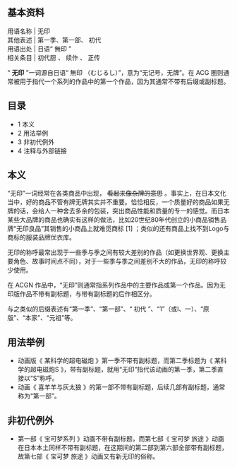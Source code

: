 **基本资料**  
---  
用语名称  |  无印   
其他表述  |  第一季、第一部、  初代   
用语出处  |  日语“  無印  ”   
相关条目  |  初代厨  、  续作  、  正传   
  
“ **无印** ”一词源自日语“  無印  （むじるし）”，意为“无记号，无牌”。在  ACG
圈则通常被用于指代一个系列的作品中的第一个作品，因为其通常不带有后缀或副标题。

##  目录

  * 1  本义 
  * 2  用法举例 
  * 3  非初代例外 
  * 4  注释与外部链接 

##  本义

“无印”一词经常在各类商品中出现， ~~看起来像杂牌的意思~~
。事实上，在日本文化当中，好的商品不管有牌无牌其实并不重要。恰恰相反，一个质量好的商品如果无牌的话，会给人一种舍去多余的包装，突出商品性能和质量的专一的感觉。而日本某些大品牌的商品也确实有这样的做法，比如20世纪80年代创立的小商品销售品牌“无印良品”其销售的小商品上就难觅商标
[1]  ；类似的还有商品上找不到Logo与商标的服装品牌优衣库。

无印的称呼最常出现于一些季与季之间有较大差别的作品（如更换世界观、更换主要角色、故事时间点不同），对于一些季与季之间差别不大的作品，无印的称呼较少使用。

在  ACGN  作品中，“无印”则通常指系列作品中的主要作品或第一个作品。因为无印版作品不带有副标题，与带有副标题的后作相区分。

与之类似的后缀表述有“第一季”、“第一部”、“  初代  ”、“1”（或Ⅰ、一）、“原版”、“本家”、“元祖”等。

##  用法举例

  * 动画版《  某科学的超电磁炮  》第一季不带有副标题，而第二季标题为《  某科学的超电磁炮S  》，带有副标题，就用“无印”指代该动画的第一季，第二季直接以“S”称呼。 
  * 动画《  喜羊羊与灰太狼  》的第一部不带有副标题，后续几部有副标题，通常称为“第一部”。 

##  非初代例外

  * 第一部《  宝可梦系列  》动画不带有副标题，而第七部《  宝可梦 旅途  》动画在日本本土同样不带有副标题，在这期间的第二部到第六部全部带有副标题，故第七部《  宝可梦 旅途  》动画又有新无印的俗称。 